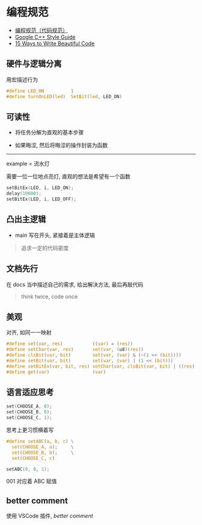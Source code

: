 # 编程规范

- [编程规范（代码规范）](http://www.codebaoku.com/specification/specification-index.html)
- [Google C++ Style Guide](https://google.github.io/styleguide/cppguide.html)
- [15 Ways to Write Beautiful Code](https://dzone.com/articles/15-ways-to-write-beautiful-code)

## 硬件与逻辑分离

用宏描述行为

```c
#define LED_ON          1
#define turnOnLED(led)  SetBit(led, LED_ON)
```

## 可读性

- 将任务分解为直观的基本步骤

- 如果晦涩, 然后将晦涩的操作封装为函数

---

example = 流水灯

需要一位一位地点亮灯, 直观的想法是希望有一个函数

```c
setBitEx(LED, i, LED_ON);
delay(10000);
setBitEx(LED, i, LED_OFF);
```

## 凸出主逻辑

- main 写在开头, 紧接着是主体逻辑

> 追求一定的代码密度

## 文档先行

在 docs 当中描述自己的需求, 给出解决方法, 最后再敲代码

> think twice, code once

## 美观

对齐, 如同一一映射

```c
#define set(var, res)           ((var) = (res))
#define setChar(var, res)       set(var, (u8)(res))
#define clsBit(var, bit)        set(var, (var) & (~(1 << (bit))))
#define setBit(var, bit)        set(var, (var) | (1 << (bit)))
#define setBitEx(var, bit, res) setChar(var, clsBit(var, bit) | ((res) << (bit)))
#define get(var)                (var)
```

## 语言适应思考

```c
set(CHOOSE_A, 0);
set(CHOOSE_B, 0);
set(CHOOSE_C, 1);
```

思考上更习惯横着写

```c
#define setABC(a, b, c) \
  set(CHOOSE_A, a);     \
  set(CHOOSE_B, b);     \
  set(CHOOSE_C, c)

setABC(0, 0, 1);
```

001 对应着 ABC 赋值

## better comment

使用 VSCode 插件, _better comment_
